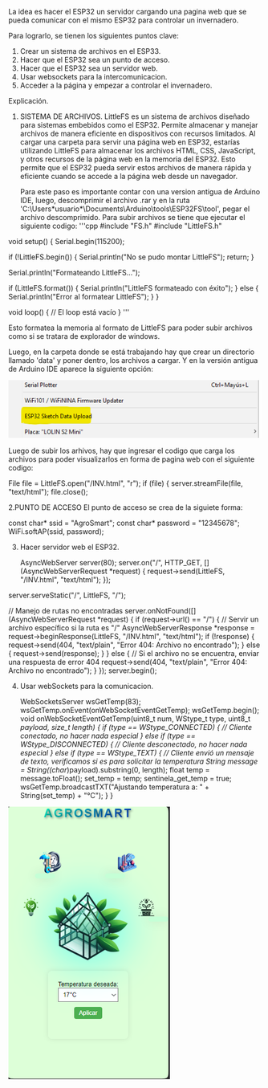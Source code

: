 La idea es hacer el ESP32 un servidor cargando una pagina web que se pueda comunicar con el mismo ESP32 para controlar un invernadero.

Para lograrlo, se tienen los siguientes puntos clave:

1. Crear un sistema de archivos en el ESP33.
2. Hacer que el ESP32 sea un punto de acceso.
3. Hacer que el ESP32 sea un servidor web.
4. Usar websockets para la intercomunicacion.
5. Acceder a la página y empezar a controlar el invernadero.

Explicación.

1. SISTEMA DE ARCHIVOS.
   LittleFS es un sistema de archivos diseñado para sistemas embebidos como el ESP32. Permite almacenar y manejar archivos de manera eficiente
   en dispositivos con recursos limitados. Al cargar una carpeta para servir una página web en ESP32, estarías utilizando LittleFS para
   almacenar los archivos HTML, CSS, JavaScript, y otros recursos de la página web en la memoria del ESP32. Esto permite que el ESP32
   pueda servir estos archivos de manera rápida y eficiente cuando se accede a la página web desde un navegador.

   Para este paso es importante contar con una version antigua de Arduino IDE, luego, descomprimir el archivo .rar y en la ruta
   'C:\Users\*usuario*\Documents\Arduino\tools\ESP32FS\tool', pegar el archivo descomprimido. Para subir archivos se tiene que ejecutar el siguiente codigo:
'''cpp
#include "FS.h"
#include "LittleFS.h"

void setup() {
   Serial.begin(115200);
  
   if (!LittleFS.begin()) {
       Serial.println("No se pudo montar LittleFS");
       return;
}
  
   Serial.println("Formateando LittleFS...");
  
   if (LittleFS.format()) {
      Serial.println("LittleFS formateado con éxito");
   } else {
      Serial.println("Error al formatear LittleFS");
    }
}
  
void loop() {
   // El loop está vacío
}
'''

   Esto formatea la memoria al formato de LittleFS para poder subir archivos como si se tratara de explorador de windows.

   Luego, en la carpeta donde se está trabajando hay que crear un directorio llamado 'data' y poner dentro, los archivos a cargar. Y en la versión antigua de Arduino IDE aparece la siguiente opción:

   ![ArduinoUpload](upload.png)

   Luego de subir los arhivos, hay que ingresar el codigo que carga los archivos para poder visualizarlos en forma
   de pagina web con el siguiente codigo:

   File file = LittleFS.open("/INV.html", "r");
      if (file) {
        server.streamFile(file, "text/html");
        file.close();

2.PUNTO DE ACCESO
   El punto de acceso se crea de la siguiete forma:
   
   const char* ssid = "AgroSmart";
   const char* password = "12345678";
   WiFi.softAP(ssid, password);
   
3. Hacer servidor web el ESP32.

      AsyncWebServer server(80);
   server.on("/", HTTP_GET, [](AsyncWebServerRequest *request) {
    request->send(LittleFS, "/INV.html", "text/html");
  });

  server.serveStatic("/", LittleFS, "/");

  // Manejo de rutas no encontradas
  server.onNotFound([](AsyncWebServerRequest *request) {
    if (request->url() == "/") {
      // Servir un archivo específico si la ruta es "/"
      AsyncWebServerResponse *response = request->beginResponse(LittleFS, "/INV.html", "text/html");
      if (!response) {
        request->send(404, "text/plain", "Error 404: Archivo no encontrado");
      } else {
        request->send(response);
      }
    } else {
      // Si el archivo no se encuentra, enviar una respuesta de error 404
      request->send(404, "text/plain", "Error 404: Archivo no encontrado");
    }
  });
  server.begin();

4. Usar webSockets para la comunicacion.

   WebSocketsServer wsGetTemp(83);
   wsGetTemp.onEvent(onWebSocketEventGetTemp);
   wsGetTemp.begin();
   void onWebSocketEventGetTemp(uint8_t num, WStype_t type, uint8_t *payload, size_t length) 
{
  if (type == WStype_CONNECTED) {
    // Cliente conectado, no hacer nada especial
  } else if (type == WStype_DISCONNECTED) {
    // Cliente desconectado, no hacer nada especial
  } else if (type == WStype_TEXT) {
    // Cliente envió un mensaje de texto, verificamos si es para solicitar la temperatura
    String message = String((char*)payload).substring(0, length);
    float temp = message.toFloat();
    set_temp = temp;
    sentinela_get_temp = true;
    wsGetTemp.broadcastTXT("Ajustando temperatura a: " + String(set_temp) + "°C");
  }
}

![Interfaz](interfaz.png)




